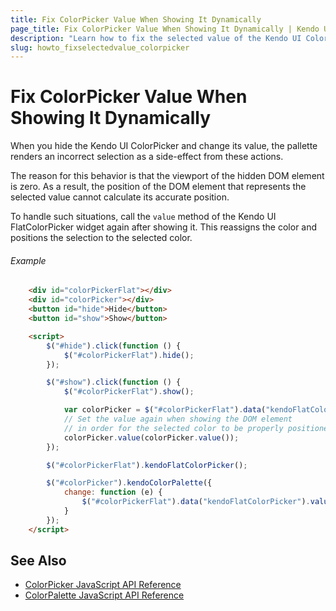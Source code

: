 ```yaml
---
title: Fix ColorPicker Value When Showing It Dynamically
page_title: Fix ColorPicker Value When Showing It Dynamically | Kendo UI DatePicker
description: "Learn how to fix the selected value of the Kendo UI ColorPicker when showing it by using jQuery."
slug: howto_fixselectedvalue_colorpicker
---
```


# Fix ColorPicker Value When Showing It Dynamically

When you hide the Kendo UI ColorPicker and change its value, the pallette renders an incorrect selection as a side-effect from these actions.

The reason for this behavior is that the viewport of the hidden DOM element is zero. As a result, the position of the DOM element that represents the selected value cannot calculate its accurate position.

To handle such situations, call the `value` method of the Kendo UI FlatColorPicker widget again after showing it. This reassigns the color and positions the selection to the selected color.

###### Example

```html
    <div id="colorPickerFlat"></div>
    <div id="colorPicker"></div>
    <button id="hide">Hide</button>
    <button id="show">Show</button>

    <script>
        $("#hide").click(function () {
            $("#colorPickerFlat").hide();
        });

        $("#show").click(function () {
            $("#colorPickerFlat").show();

            var colorPicker = $("#colorPickerFlat").data("kendoFlatColorPicker");
            // Set the value again when showing the DOM element
            // in order for the selected color to be properly positioned.
            colorPicker.value(colorPicker.value());
        });

        $("#colorPickerFlat").kendoFlatColorPicker();

        $("#colorPicker").kendoColorPalette({
            change: function (e) {
                $("#colorPickerFlat").data("kendoFlatColorPicker").value(e.value);
            }
        });
    </script>
```

## See Also

* [ColorPicker JavaScript API Reference](/api/javascript/ui/colorpicker)
* [ColorPalette JavaScript API Reference](/api/javascript/ui/colorpalette)
